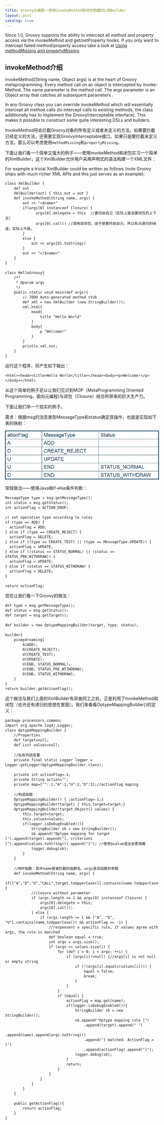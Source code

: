 ```yaml
---
title: Groovy元编程——使用invokeMethod和闭包构建DSL和Builder
layout: post
catalog: true
---
```



Since 1.0, Groovy supports the ability to intercept all method and property access via the invokeMethod and get/setProperty hooks. If you only want to intercept failed method/property access take a look at [Using methodMissing and propertyMissing](http://groovy.codehaus.org/Using+methodMissing+and+propertyMissing).


invokeMethod介绍
----------------

invokeMethod(String name, Object args) is at the heart of Groovy metaprogramming. Every method call on an object is intercepted by invoke-Method. The name parameter is the method call. The args parameter is an Object array that catches all subsequent parameters . 

In any Groovy class you can override invokeMethod which will essentially intercept all method calls (to intercept calls to existing methods, the class additionally has to implement the GroovyInterceptable interface). This makes it possible to construct some quite interesting DSLs and builders.

InvokeMethod将会拦截Groovy对象的所有定义或者未定义的方法。如果要拦截已经定义的方法，还需要实现GroovyInterceptable接口。如果只是要拦截未定义方法，那么可以考虑使用`methodMissing`和`propertyMissing`。

下面让我们看一个简单又强大的例子——使用invokeMethod和闭包实习一个简单的XmlBuilder，这个XmlBuilder允许用户采用声明式的语法构建一个XML文件：

For example a trivial XmlBuilder could be written as follows (note Groovy ships with much richer XML APIs and this just serves as an example):

    class XmlBuilder {
        def out
        XmlBuilder(out) { this.out = out }
        def invokeMethod(String name, args) {
            out << "<$name>"
            if(args[0] instanceof Closure) { 
                  args[0].delegate = this  //委托给自己（实际上是设置闭包的上下文）
                  args[0].call() //调用该闭包，由于是委托给自己，所以有点递归的味道，实际上不是。
            }
            else {
                out << args[0].toString()
            }
            out << "</$name>"
        }
    }

    class HelloGroovy{
        /**
         * @param args
         */
        public static void main(def args){
            // TODO Auto-generated method stub
            def xml = new XmlBuilder (new StringBuilder());
            xml.html{
                head{
                    title "Hello World"
                }
                body{
                    p "Welcome!"
                }
            }
            println xml.out;
        }
    }


运行这个程序，将产生如下输出：

    <html><head><title>Hello World</title></head><body><p>Welcome!</p></body></html>

从这个简单的例子足以让我们见识到MOP（MetaProgramming Oriented Programming，面向元编程)与闭包（Closure）结合所带来的巨大生产力。

下面让我们举一个现实的例子。

需求：根据msg的消息类型MessageType和status确定其操作，也就是实现如下表的映射：

![消息路由](/img/in-post/builder-for-message-routing.jpg)

常规做法——使用Java做if-else条件判断：
    
    MessageType type = msg.getMessageType();
    int status = msg.getStatus();
    int actionFlag = ACTION_DROP;

    // set operation type according to rules
    if (type == ADD) {
      actionFlag = ADD;
    } else if (type == CREATE_REJECT) {
      actionFlag = DELETE;
    } else if ((type == CREATE_TEST) || (type == MessageType.UPDATE)) {
      actionFlag = UPDATE;
    } else if ((status == STATUS_NORMAL) || (status == STATUS_PRE_WITHDRAW)) {
      actionFlag = UPDATE;
    } else if (status == STATUS_WITHDRAW) {
      actionFlag = DELETE;
    }

    return actionFlag;
  
现在让我们看一下Groovy的做法：

    def type = msg.getMessageType();
    def status = msg.getStatus();
    def target = msg.getTarget();
        
    def builder = new OptypeMappingBuilder(target, type, status);
        
    builder{
        pismp4roaming{
            A(ADD);
            D(CREATE_REJECT);
            U(CREATE_TEST);
            U(UPDATE);
            U(END, STATUS_NORMAL);
            U(END, STATUS_PRE_WITHDRAW);
            D(END, STATUS_WITHDRAW);
        }
    }
    return builder.getActionFlag();

这个做法与我们上面的XmlBuilder有异曲同工之处。正是利用了InvokeMethod和闭包（也许还有递归的思想在里面）。我们来看看OptypeMappingBuilder{}的定义：

    package processors.common;
    import org.apache.log4j.Logger;
    class OptypeMappingBuilder {
        //Properties
        def target=null;
        def List values=null;
       
        //私有内部变量
        private final static Logger logger = Logger.getLogger(OptypeMappingBuilder.class);
        
        private int actionFlag=-1;
        private String action="";
        private map=["":-1,"A":1,"U":2,"D":3];//actionFlag maping
        
        //构造函数
        OptypeMappingBuilder() { ;actionFlag=-1;}
        OptypeMappingBuilder(target) { this.target=target;}
        OptypeMappingBuilder(target,Object[] values) {
            this.target=target;
            this.values=values;
            if(logger.isDebugEnabled()){
                StringBuilder sb = new StringBuilder();
                sb.append("Optype mapping for target [").append(target).append("], criterions [").append(values.toString()).append("]"); //使用$value语法会更简略
                logger.debug(sb);
            }        
        }
        
        //MOP函数：其中name是被拦截的函数名，args是该函数的参数
        def invokeMethod(String name, args) {
            if(["A","D","U","CALL",target.toUpperCase()].contains(name.toUpperCase())){
                //closure without parameter
                if (args.length == 1 && args[0] instanceof Closure) {
                    args[0].delegate = this;
                    args[0].call();
                } else {
                    if (args.length >= 1 && ["A", "D", "U"].contains(name.toUpperCase()) && actionFlag == -1) {
                        //respensent a specific rule, if values agree with args, the rule is matched
                        def boolean equal = true;
                        int argv = args.size();
                        if (argv <= values.size()) {
                            for (def i = 0; i < argv; ++i) {
                                if (args[i]!=null) {//args[i] is not null or empty string
                                    if (!(args[i].equals(values[i]))) {
                                        equal = false;
                                        break;
                                    }
                                }
                            }
                            if (equal) {
                                actionFlag = map.get(name);
                                if(logger.isDebugEnabled()){
                                    StringBuilder sb = new StringBuilder();
                                    sb.append("Optype mapping rule [")
                                        .append(target).append(" ")
                                        .append(name).append(args.toString())
                                        .append("] matched. ActionFlag = [")
                                        .append(actionFlag).append("]");
                                    logger.debug(sb);
                                }
                                return;
                            }
                        }
                    }
                }
            }
        }
     
        public getActionFlag(){
            return actionFlag;
        }
    }
 